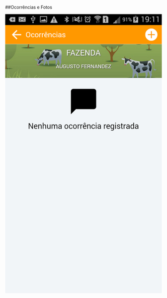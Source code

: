 <link rel="stylesheet" href="../font-awesome.css">

##Ocorrências e Fotos

![Screenshot](images/screens/insere-ocorrencia.png)
